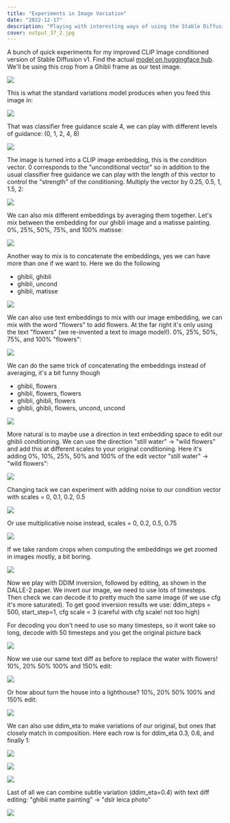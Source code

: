 ```yaml
---
title: "Experiments in Image Variation"
date: "2022-12-17"
description: "Playing with interesting ways of using the Stable Diffusion Image Variations model"
cover: output_37_2.jpg
---
```


A bunch of quick experiments for my improved CLIP Image conditioned version of Stable Diffusion v1. Find the actual [model on huggingface hub](https://huggingface.co/lambdalabs/sd-image-variations-diffusers). We'll be using this crop from a Ghibli frame as our test image.

![](output_6_0.jpg)

This is what the standard variations model produces when you feed this image in:

![](montage.jpg)


That was classifier free guidance scale 4, we can play with different levels of guidance: (0, 1, 2, 4, 8)

![](output_10_10.jpg)


The image is turned into a CLIP image embedding, this is the condition vector. 0 corresponds to the "unconditional vector" so in addition to the usual classifier free guidance we can play with the length of this vector to control the "strength" of the conditioning. Multiply the vector by 0.25, 0.5, 1, 1.5, 2:

![](output_12_2.jpg)



We can also mix different embeddings by averaging them together. Let's mix between the embedding for our ghibli image and a matisse painting. 0%, 25%, 50%, 75%, and 100% matisse:

![](output_14_2.jpg)



Another way to mix is to concatenate the embeddings, yes we can have more than one if we want to. Here we do the following

- ghibli, ghibli
- ghibli, uncond
- ghibli, matisse

![](output_16_2.jpg)


We can also use text embeddings to mix with our image embedding, we can mix with the word "flowers" to add flowers. At the far right it's only using the text "flowers" (we re-invented a text to image model!). 0%, 25%, 50%, 75%, and 100% "flowers":

![](output_18_2.jpg)


We can do the same trick of concatenating the embeddings instead of averaging, it's a bit funny though

- ghibli, flowers
- ghibli, flowers, flowers
- ghibli, ghibli, flowers
- ghibli, ghibli, flowers, uncond, uncond

![](output_20_8.jpg)



More natural is to maybe use a direction in text embedding space to edit our ghibli conditioning. We can use the direction "still water" -> "wild flowers" and add this at different scales to your original conditioning. Here it's adding 0%, 10%, 25%, 50% and 100% of the edit vector "still water" -> "wild flowers":

![](output_22_2.jpg)



Changing tack we can experiment with adding noise to our condition vector
with scales = 0, 0.1, 0.2, 0.5

![](output_24_2.jpg)



Or use multiplicative noise instead, scales = 0, 0.2, 0.5, 0.75

![](output_26_2.jpg)



If we take random crops when computing the embeddings we get zoomed in images mostly, a bit boring.

![](output_28_2.jpg)



Now we play with DDIM inversion, followed by editing, as shown in the DALLE-2 paper. We invert our image, we need to use lots of timesteps.
Then check we can decode it to pretty much the same image (if we use cfg it's more saturated). To get good inversion results we use: ddim_steps = 500, start_step=1, cfg scale = 3 (careful with cfg scale! not too high)

For decoding you don't need to use so many timesteps, so it wont take so long, decode with 50 timesteps and you get the original picture back

![](output_33_2.jpg)


Now we use our same text diff as before to replace the water with flowers! 10%, 20% 50% 100% and 150% edit:

![](output_35_2.jpg)


Or how about turn the house into a lighthouse? 10%, 20% 50% 100% and 150% edit:

![](output_37_2.jpg)


We can also use ddim_eta to make variations of our original, but ones that closely match in composition. Here each row is for ddim_eta 0.3, 0.6, and finally 1:


![](output_39_2.jpg)

![](output_39_5.jpg)

![](output_39_8.jpg)


Last of all we can combine subtle variation (ddim_eta=0.4) with text diff editing:  "ghibli matte painting" -> "dslr leica photo"

![](output_41_2.jpg)


